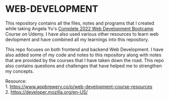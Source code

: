 # WEB-DEVELOPMENT
This repository contains all the files, notes and programs that I created while taking Angela Yu's [Complete 2022 Web Development Bootcamp](https://www.udemy.com/share/1013gG3@zJXQp56VVQB3ruDTpcX-7ztlk-S88-TdqCi6GAE7SwmCBnbO0NoLbdmHHEv9klYX6A==/) Course on Udemy. I have also used various other resources to learn web devlopment and have combined all my learnings into this repository.

This repo focuses on both frontend and backend Web Development. I have also added some of my code and notes to this repository along with notes that are provided by the courses that I have taken down the road. This repo also contains questions and challenges that have helped me to strengthen my concepts.

Resource: </br>1. https://www.appbrewery.co/p/web-development-course-resources
          </br>2. https://developer.mozilla.org/en-US/

